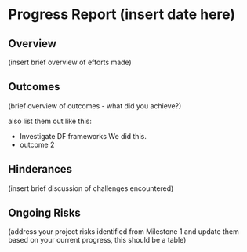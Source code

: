 # Progress Report (insert date here)
## Overview
(insert brief overview of efforts made)

## Outcomes
(brief overview of outcomes - what did you achieve?)

also list them out like this:
* Investigate DF frameworks 
  We did this. 
* outcome 2

## Hinderances
(insert brief discussion of challenges encountered)

## Ongoing Risks
(address your project risks identified from Milestone 1 and update them based on your current progress, this should be a table)
